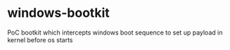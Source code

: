 # windows-bootkit
PoC bootkit which intercepts windows boot sequence to set up payload in kernel before os starts 
